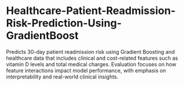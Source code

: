 # Healthcare-Patient-Readmission-Risk-Prediction-Using-GradientBoost
Predicts 30-day patient readmission risk using Gradient Boosting and healthcare data that includes clinical and cost-related features such as vitamin D levels and total medical charges. Evaluation focuses on how feature interactions impact model performance, with emphasis on interpretability and real-world clinical insights.

